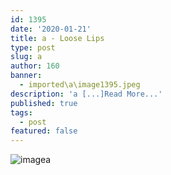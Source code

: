 ```yaml
---
id: 1395
date: '2020-01-21'
title: a - Loose Lips
type: post
slug: a
author: 160
banner:
  - imported\a\image1395.jpeg
description: 'a [...]Read More...'
published: true
tags:
  - post
featured: false
---
```

![image](../imported\a\image1395.jpeg)a